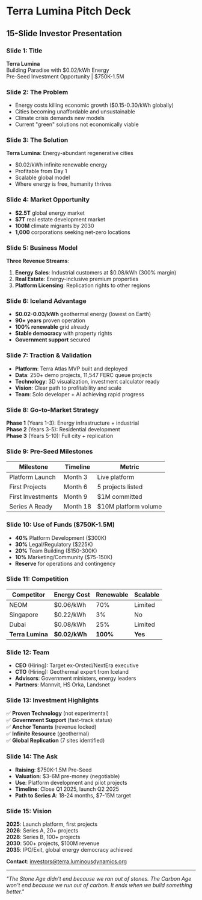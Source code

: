 # Terra Lumina Pitch Deck
## 15-Slide Investor Presentation

### Slide 1: Title
**Terra Lumina**  
Building Paradise with $0.02/kWh Energy  
Pre-Seed Investment Opportunity | $750K-1.5M

### Slide 2: The Problem
- Energy costs killing economic growth ($0.15-0.30/kWh globally)
- Cities becoming unaffordable and unsustainable
- Climate crisis demands new models
- Current "green" solutions not economically viable

### Slide 3: The Solution
**Terra Lumina**: Energy-abundant regenerative cities
- $0.02/kWh infinite renewable energy
- Profitable from Day 1
- Scalable global model
- Where energy is free, humanity thrives

### Slide 4: Market Opportunity
- **$2.5T** global energy market
- **$7T** real estate development market
- **100M** climate migrants by 2030
- **1,000** corporations seeking net-zero locations

### Slide 5: Business Model
**Three Revenue Streams**:
1. **Energy Sales**: Industrial customers at $0.08/kWh (300% margin)
2. **Real Estate**: Energy-inclusive premium properties
3. **Platform Licensing**: Replication rights to other regions

### Slide 6: Iceland Advantage
- **$0.02-0.03/kWh** geothermal energy (lowest on Earth)
- **90+ years** proven operation
- **100% renewable** grid already
- **Stable democracy** with property rights
- **Government support** secured

### Slide 7: Traction & Validation
- **Platform**: Terra Atlas MVP built and deployed
- **Data**: 250+ demo projects, 11,547 FERC queue projects
- **Technology**: 3D visualization, investment calculator ready
- **Vision**: Clear path to profitability and scale
- **Team**: Solo developer + AI achieving rapid progress

### Slide 8: Go-to-Market Strategy
**Phase 1** (Years 1-3): Energy infrastructure + industrial  
**Phase 2** (Years 3-5): Residential development  
**Phase 3** (Years 5-10): Full city + replication

### Slide 9: Pre-Seed Milestones
| Milestone | Timeline | Metric |
|-----------|----------|---------|
| Platform Launch | Month 3 | Live platform |
| First Projects | Month 6 | 5 projects listed |
| First Investments | Month 9 | $1M committed |
| Series A Ready | Month 18 | $10M platform volume |

### Slide 10: Use of Funds ($750K-1.5M)
- **40%** Platform Development ($300K)
- **30%** Legal/Regulatory ($225K)
- **20%** Team Building ($150-300K)
- **10%** Marketing/Community ($75-150K)
- **Reserve** for operations and contingency

### Slide 11: Competition
| Competitor | Energy Cost | Renewable | Scalable |
|------------|------------|-----------|----------|
| NEOM | $0.06/kWh | 70% | Limited |
| Singapore | $0.22/kWh | 3% | No |
| Dubai | $0.08/kWh | 25% | Limited |
| **Terra Lumina** | **$0.02/kWh** | **100%** | **Yes** |

### Slide 12: Team
- **CEO** (Hiring): Target ex-Orsted/NextEra executive
- **CTO** (Hiring): Geothermal expert from Iceland
- **Advisors**: Government ministers, energy leaders
- **Partners**: Mannvit, HS Orka, Landsnet

### Slide 13: Investment Highlights
✅ **Proven Technology** (not experimental)  
✅ **Government Support** (fast-track status)  
✅ **Anchor Tenants** (revenue locked)  
✅ **Infinite Resource** (geothermal)  
✅ **Global Replication** (7 sites identified)

### Slide 14: The Ask
- **Raising**: $750K-1.5M Pre-Seed
- **Valuation**: $3-6M pre-money (negotiable)
- **Use**: Platform development and pilot projects
- **Timeline**: Close Q1 2025, launch Q2 2025
- **Path to Series A**: 18-24 months, $7-15M target

### Slide 15: Vision
**2025**: Launch platform, first projects  
**2026**: Series A, 20+ projects  
**2028**: Series B, 100+ projects  
**2030**: 500+ projects, $100M revenue  
**2035**: IPO/Exit, global energy democracy achieved

**Contact**: investors@terra.luminousdynamics.org

---

*"The Stone Age didn't end because we ran out of stones. The Carbon Age won't end because we run out of carbon. It ends when we build something better."*